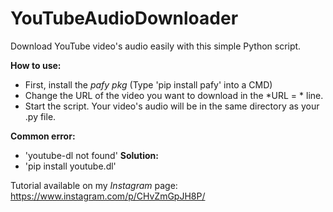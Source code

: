 # YouTubeAudioDownloader
Download YouTube video's audio easily with this simple Python script.

**How to use:**
- First, install the *pafy pkg* (Type 'pip install pafy' into a CMD)
- Change the URL of the video you want to download in the *URL = * line.
- Start the script. Your video's audio will be in the same directory as your .py file.

**Common error:**
 - 'youtube-dl not found'
**Solution:**
 - 'pip install youtube.dl'


Tutorial available on my *Instagram* page: https://www.instagram.com/p/CHvZmGpJH8P/
